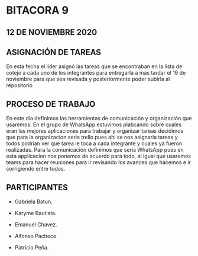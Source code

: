 # BITACORA 9 

## 12 DE NOVIEMBRE 2020

## ASIGNACIÓN DE TAREAS
En esta fecha el líder asignó las tareas que se encontraban en la lista de cotejo a cada uno de los integrantes para entregarla a mas tardar
el 19 de noviembre para que sea revisada y posteriormente poder subirla al repositorio

## PROCESO DE TRABAJO

En este día definimos las herramientas de comunicación y organización que usaremos.
En el grupo de WhatsApp estuvimos platicando sobre cuales eran las mejores aplicaciones para trabajar y organizar tareas
decidimos que para la organizacion seria trello pues ahi se nos asignaria tareas y todos podrian ver que tarea le toca
a cada integrante y cuales ya fueron realizadas.
Para la comunicación definimos que seria WhatsApp pues en esta applicacion nos ponemos de acuerdo para todo, al igual que usaremos
teams para hacer reuniones para ir revisando los avances que hacemos e ir corrigiendo entre todos.

## PARTICIPANTES

- Gabriela Batun.

- Karyme Bautista.

- Emanuel Chavez.

- Alfonso Pacheco.

- Patricio Peña.


